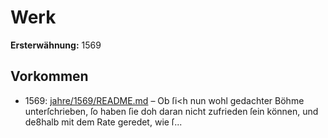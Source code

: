 # Werk

**Ersterwähnung:** 1569

## Vorkommen
- 1569: [jahre/1569/README.md](../jahre/1569/README.md) – Ob ſi<h nun wohl gedachter Böhme unterſchrieben,
ſo haben ſie doh daran nicht zufrieden ſein können, und
de8halb mit dem Rate geredet, wie ſ...
